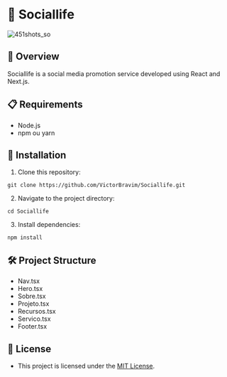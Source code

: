 # 📱 Sociallife

![451shots_so](https://github.com/VictorBravim/Sociallife/assets/122113588/54ee2957-b1b9-4edf-bba2-063282b0a73b)

## 🚀 Overview

Sociallife is a social media promotion service developed using React and Next.js.

## 📋 Requirements

- Node.js
- npm ou yarn

## 🔧 Installation

1. Clone this repository:
   
```
git clone https://github.com/VictorBravim/Sociallife.git
```

2. Navigate to the project directory:
   
```
cd Sociallife
```

3. Install dependencies:
   
```
npm install
```

## 🛠️ Project Structure

- Nav.tsx
- Hero.tsx
- Sobre.tsx
- Projeto.tsx
- Recursos.tsx
- Servico.tsx
- Footer.tsx

## 📄 License

- This project is licensed under the [MIT License](LICENSE).



